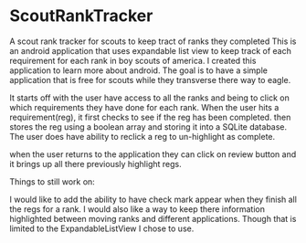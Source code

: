 # ScoutRankTracker
A scout rank tracker for scouts to keep tract of ranks they completed
This is an android application that uses expandable list view to keep track of each requirement for each rank in boy scouts of america.
I created this application to learn more about android. The goal is to have a simple application that is free for scouts while
they transverse there way to eagle. 

It starts off with the user have access to all the ranks and being to click on which requirements they have done for each rank. 
When the user hits a requirement(reg), it first checks to see if the reg has been completed. then stores the reg using a boolean array 
and storing it into a SQLite database. The user does have ability to reclick a reg to un-highlight as complete.

when the user returns to the application they can click on review button and it brings up all there previously highlight regs.

Things to still work on:

I would like to add the ability to have check mark appear when they finish all the regs for a rank. 
I would also like a way to keep there information highlighted between moving ranks and different applications. Though that is limited to the 
ExpandableListView I chose to use. 

